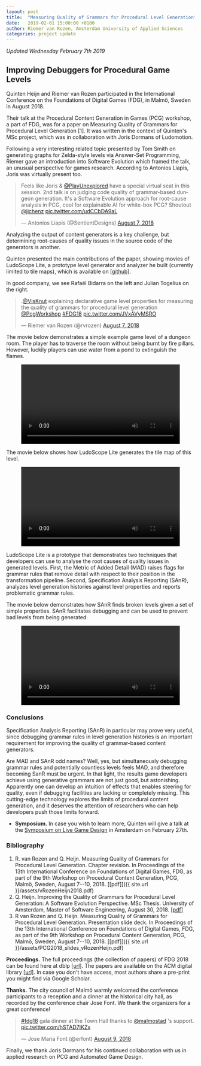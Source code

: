 ```yaml
---
layout: post
title:  "Measuring Quality of Grammars for Procedural Level Generation"
date:   2019-02-01 15:00:00 +0100
author: Riemer van Rozen, Amsterdam University of Applied Sciences
categories: project update
---
```

*Updated Wednesday February 7th 2019*

## Improving Debuggers for Procedural Game Levels
Quinten Heijn and Riemer van Rozen participated in the International Conference on the Foundations of Digital Games (FDG), in Malmö, Sweden in August 2018.

Their talk at the Procedural Content Generation in Games (PCG) workshop, a part of FDG, was for a paper on Measuring Quality of Grammars for Procedural Level Generation [1].
It was written in the context of Quinten's MSc project, which was in collaboration with Joris Dormans of Ludomotion.

Following a very interesting related topic presented by Tom Smith on generating graphs for Zelda-style levels via Answer-Set Programming,
Riemer gave an introduction into Software Evolution which framed the talk, an unusual perspective for games research.
According to Antonios Liapis, Joris was virtually present too.

<blockquote class="twitter-tweet" data-conversation="none" data-lang="en"><p lang="en" dir="ltr">Feels like Joris &amp; <a href="https://twitter.com/PlayUnexplored?ref_src=twsrc%5Etfw">@PlayUnexplored</a> have a special virtual seat in this session. 2nd talk is on judging code quality of grammar-based dungeon generation. It&#39;s a Software Evolution approach for root-cause analysis in PCG, cool for explainable AI for white-box PCG? Shoutout <a href="https://twitter.com/jichenz?ref_src=twsrc%5Etfw">@jichenz</a> <a href="https://t.co/udCCbDA9aL">pic.twitter.com/udCCbDA9aL</a></p>&mdash; Antonios Liapis (@SentientDesigns) <a href="https://twitter.com/SentientDesigns/status/1026763935079251970?ref_src=twsrc%5Etfw">August 7, 2018</a></blockquote> <script async src="https://platform.twitter.com/widgets.js" charset="utf-8"></script> 

Analyzing the output of content generators is a key challenge, but determining root-causes of quality issues in the source code of the generators is another.

Quinten presented the main contributions of the paper, showing movies of LudoScope Lite, a prototype level generator and analyzer he built (currently limited to tile maps), which is available on [[github]](https://github.com/visknut/LudoscopeLite).

In good company, we see Rafaël Bidarra on the left and Julian Togelius on the right.
<blockquote class="twitter-tweet" data-lang="en"><p lang="en" dir="ltr">.<a href="https://twitter.com/VisKnut?ref_src=twsrc%5Etfw">@VisKnut</a> explaining declarative game level properties for measuring the quality of grammars for procedural level generation <a href="https://twitter.com/PcgWorkshop?ref_src=twsrc%5Etfw">@PcgWorkshop</a> <a href="https://twitter.com/hashtag/FDG18?src=hash&amp;ref_src=twsrc%5Etfw">#FDG18</a> <a href="https://t.co/JVxAVyMSRO">pic.twitter.com/JVxAVyMSRO</a></p>&mdash; Riemer van Rozen (@rvrozen) <a href="https://twitter.com/rvrozen/status/1026770246655504384?ref_src=twsrc%5Etfw">August 7, 2018</a></blockquote> <script async src="https://platform.twitter.com/widgets.js" charset="utf-8"></script> 

The movie below demonstrates a simple example game level of a dungeon room.
The player has to traverse the room without being burnt by fire pillars.
However, luckily players can use water from a pond to extinguish the flames.

<figure class="video_container">
  <video controls="true" allowfullscreen="true" width="100%">
    <source src="/assets/PCG2018_demo_level.mp4">
  </video>
</figure>

The movie below shows how LudoScope Lite generates the tile map of this level.

<figure class="video_container">
  <video controls="true" allowfullscreen="true" width="100%">
    <source src="/assets/PCG2018_generate_level.mp4">
  </video>
</figure>

LudoScope Lite is a prototype that demonstrates two techniques that developers can use to analyse the root causes of quality issues in generated levels.
First, the Metric of Added Detail (MAD) raises flags for grammar rules that remove detail with respect to their position in the transformation pipeline.
Second, Specification Analysis Reporting (SAnR), analyzes level generation histories against level properties and reports problematic grammar rules.

The movie below demonstrates how SAnR finds broken levels given a set of simple properties. SAnR facilitates debugging and can be used to prevent bad levels from being generated.

<figure class="video_container">
  <video controls="true" allowfullscreen="true" width="100%">
    <source src="/assets/PCG2018_inspect_level.mp4">
  </video>
</figure>

### Conclusions
Specification Analysis Reporting (SAnR) in particular may prove very useful, since debugging grammar rules in level generation histories is an important requirement for improving the quality of grammar-based content generators.

Are MAD and SAnR odd names? Well, yes, but simultaneously debugging grammar rules and potentially countless levels feels MAD, and therefore becoming SanR must be urgent.
In that light, the results game developers achieve using generative grammars are not just good, but astonishing. Apparently one can develop an intuition of effects that enables steering for quality, even if debugging facilities are lacking or completely missing.
This cutting-edge technology explores the limits of procedural content generation, and it deserves the attention of researchers who can help developers push those limits forward.

* **Symposium.** In case you wish to learn more, Quinten will give a talk at the [Symposium on Live Game Design](/project/update/2019/02/01/Live-Game-Design-Symposium.html) in Amsterdam on February 27th.

### Bibliography
1. R. van Rozen and Q. Heijn. Measuring Quality of Grammars for Procedural Level Generation. Chapter revision. In Proceedings of the 13th International Conference on Foundations of Digital Games, FDG, as part of the 9th Workshop on Procedural Content Generation, PCG, Malmö, Sweden, August 7--10, 2018. [[pdf]]({{ site.url }}/assets/vRozenHeijn2018.pdf)
2. Q. Heijn. Improving the Quality of Grammars for Procedural Level
Generation: A Software Evolution Perspective. MSc Thesis. University of Amsterdam, Master of Software Engineering, August 30, 2018. [[pdf]](http://www.scriptiesonline.uba.uva.nl/document/661986)
3. R van Rozen and Q. Heijn. Measuring Quality of Grammars for Procedural Level Generation. Presentation slide deck. In Proceedings of the 13th International Conference on Foundations of Digital Games, FDG, as part of the 9th Workshop on Procedural Content Generation, PCG, Malmö, Sweden, August 7--10, 2018. [[pdf]]({{ site.url }}/assets/PCG2018_slides_vRozenHeijn.pdf)

**Proceedings.**
The full proceedings (the collection of papers) of FDG 2018 can be found here at dblp [[url]](https://dblp.uni-trier.de/db/conf/fdg/fdg2018.html).
The papers are available on the ACM digital library [[url]](https://dl.acm.org/citation.cfm?id=3235765).
In case you don't have access, most authors share a pre-print you might find via Google Scholar.

**Thanks.**
The city council of Malmö warmly welcomed the  conference participants to a reception and a dinner at the historical city hall, as recorded by the conference chair Jose Font.
We thank the organizers for a great conference!

<blockquote class="twitter-tweet" data-lang="en"><p lang="en" dir="ltr"><a href="https://twitter.com/hashtag/fdg18?src=hash&amp;ref_src=twsrc%5Etfw">#fdg18</a> gala dinner at the Town Hall thanks to <a href="https://twitter.com/malmostad?ref_src=twsrc%5Etfw">@malmostad</a> &#39;s support. <a href="https://t.co/hSTAD7IKZx">pic.twitter.com/hSTAD7IKZx</a></p>&mdash; Jose Maria Font (@erfont) <a href="https://twitter.com/erfont/status/1027642451329200129?ref_src=twsrc%5Etfw">August 9, 2018</a></blockquote> <script async src="https://platform.twitter.com/widgets.js" charset="utf-8"></script> 

Finally, we thank Joris Dormans for his continued collaboration with us in applied research on PCG and Automated Game Design.
